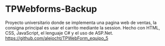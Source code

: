 # TPWebforms-Backup
Proyecto universitario donde se implementa una pagina web de ventas, la consigna principal es usar el carrito mediante la session. Hecho con HTML, CSS, JavaScript, el lenguaje C# y el uso de ASP.Net.
https://github.com/alejocht/TPWebForm_equipo_5
